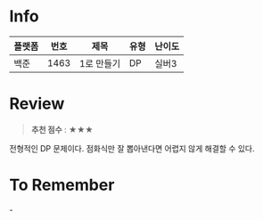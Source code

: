 # Info
|플랫폼|번호|제목|유형|난이도|
|----|----|----|----|----|
|백준|1463|1로 만들기|DP|실버3|

# Review
> **추천 점수** : ★★★

전형적인 DP 문제이다. 점화식만 잘 뽑아낸다면 어렵지 않게 해결할 수 있다.

# To Remember
\-